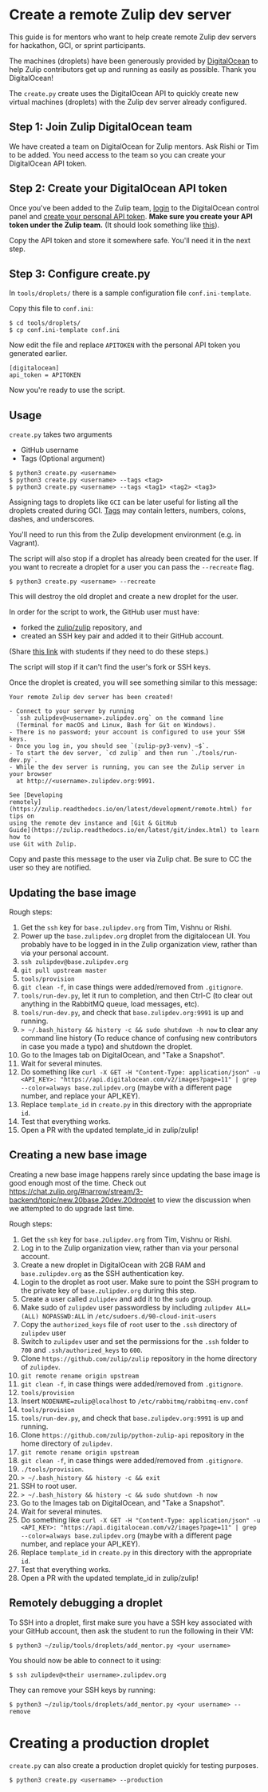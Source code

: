 # Create a remote Zulip dev server

This guide is for mentors who want to help create remote Zulip dev servers
for hackathon, GCI, or sprint participants.

The machines (droplets) have been generously provided by
[DigitalOcean](https://www.digitalocean.com/) to help Zulip contributors
get up and running as easily as possible. Thank you DigitalOcean!

The `create.py` create uses the DigitalOcean API to quickly create new virtual
machines (droplets) with the Zulip dev server already configured.

## Step 1: Join Zulip DigitalOcean team

We have created a team on DigitalOcean for Zulip mentors. Ask Rishi or Tim
to be added. You need access to the team so you can create your DigitalOcean
API token.

## Step 2: Create your DigitalOcean API token

Once you've been added to the Zulip team,
[login](https://cloud.digitalocean.com/droplets) to the DigitalOcean control
panel and [create your personal API token][do-create-api-token]. **Make sure
you create your API token under the Zulip team.** (It should look something
like [this][image-zulip-team]).

Copy the API token and store it somewhere safe. You'll need it in the next
step.

## Step 3: Configure create.py

In `tools/droplets/` there is a sample configuration file `conf.ini-template`.

Copy this file to `conf.ini`:

```
$ cd tools/droplets/
$ cp conf.ini-template conf.ini
```

Now edit the file and replace `APITOKEN` with the personal API token you
generated earlier.

```
[digitalocean]
api_token = APITOKEN
```

Now you're ready to use the script.

## Usage

`create.py` takes two arguments

* GitHub username
* Tags (Optional argument)

```
$ python3 create.py <username>
$ python3 create.py <username> --tags <tag>
$ python3 create.py <username> --tags <tag1> <tag2> <tag3>
```
Assigning tags to droplets like `GCI` can be later useful for
listing all the droplets created during GCI.
[Tags](https://www.digitalocean.com/community/tutorials/how-to-tag-digitalocean-droplets)
may contain letters, numbers, colons, dashes, and underscores.

You'll need to run this from the Zulip development environment (e.g. in
Vagrant).

The script will also stop if a droplet has already been created for the
user. If you want to recreate a droplet for a user you can pass the
`--recreate` flag.

```
$ python3 create.py <username> --recreate
```
This will destroy the old droplet and create a new droplet for
the user.

In order for the script to work, the GitHub user must have:

- forked the [zulip/zulip][zulip-zulip] repository, and
- created an SSH key pair and added it to their GitHub account.

(Share [this link][how-to-request] with students if they need to do these
steps.)

The script will stop if it can't find the user's fork or SSH keys.

Once the droplet is created, you will see something similar to this message:

```
Your remote Zulip dev server has been created!

- Connect to your server by running
  `ssh zulipdev@<username>.zulipdev.org` on the command line
  (Terminal for macOS and Linux, Bash for Git on Windows).
- There is no password; your account is configured to use your SSH keys.
- Once you log in, you should see `(zulip-py3-venv) ~$`.
- To start the dev server, `cd zulip` and then run `./tools/run-dev.py`.
- While the dev server is running, you can see the Zulip server in your browser
  at http://<username>.zulipdev.org:9991.

See [Developing
remotely](https://zulip.readthedocs.io/en/latest/development/remote.html) for tips on
using the remote dev instance and [Git & GitHub
Guide](https://zulip.readthedocs.io/en/latest/git/index.html) to learn how to
use Git with Zulip.
```

Copy and paste this message to the user via Zulip chat. Be sure to CC the user
so they are notified.

[do-create-api-token]: https://www.digitalocean.com/community/tutorials/how-to-use-the-digitalocean-api-v2#how-to-generate-a-personal-access-token
[image-zulip-team]: http://cdn.subfictional.com/dropshare/Screen-Shot-2016-11-28-10-53-24-X86JYrrOzu.png
[zulip-zulip]: https://github.com/zulip/zulip
[python-digitalocean]: https://github.com/koalalorenzo/python-digitalocean
[how-to-request]: https://zulip.readthedocs.io/en/latest/development/request-remote.html

## Updating the base image

Rough steps:

1. Get the `ssh` key for `base.zulipdev.org` from Tim, Vishnu or Rishi.
1. Power up the `base.zulipdev.org` droplet from the digitalocean UI. You
   probably have to be logged in in the Zulip organization view, rather than
   via your personal account.
1. `ssh zulipdev@base.zulipdev.org`
1. `git pull upstream master`
1. `tools/provision`
1. `git clean -f`, in case things were added/removed from `.gitignore`.
1. `tools/run-dev.py`, let it run to completion, and then Ctrl-C (to clear
   out anything in the RabbitMQ queue, load messages, etc).
1. `tools/run-dev.py`, and check that `base.zulipdev.org:9991` is up and running.
1. `> ~/.bash_history && history -c && sudo shutdown -h now` to clear any command
   line history (To reduce chance of confusing new contributors in case you made a typo)
   and shutdown the droplet.
1. Go to the Images tab on DigitalOcean, and "Take a Snapshot".
1. Wait for several minutes.
1. Do something like `curl -X GET -H "Content-Type: application/json"
   -u <API_KEY>: "https://api.digitalocean.com/v2/images?page=11" | grep --color=always base.zulipdev.org`
   (maybe with a different page number, and replace your API_KEY).
1. Replace `template_id` in `create.py` in this directory with the
   appropriate `id`.
1. Test that everything works.
1. Open a PR with the updated template_id in zulip/zulip!

## Creating a new base image
Creating a new base image happens rarely since updating the base image is good enough most of the time.
Check out https://chat.zulip.org/#narrow/stream/3-backend/topic/new.20base.20dev.20droplet to view the
discussion when we attempted to do upgrade last time.

Rough steps:

1. Get the `ssh` key for `base.zulipdev.org` from Tim, Vishnu or Rishi.
1. Log in to the Zulip organization view, rather than via your personal account.
1. Create a new droplet in DigitalOcean with 2GB RAM and `base.zulipdev.org` as the
   SSH authentication key.
1. Login to the droplet as root user. Make sure to point the SSH program to the private
   key of `base.zulipdev.org` during this step.
1. Create a user called `zulipdev` and add it to the `sudo` group.
1. Make sudo of `zulipdev` user passwordless by including
   `zulipdev ALL=(ALL) NOPASSWD:ALL` in  `/etc/sudoers.d/90-cloud-init-users`
1. Copy the `authorized_keys` file of `root` user to the `.ssh` directory of `zulipdev` user
1. Switch to `zulipdev` user and set the permissions for the `.ssh` folder to `700` and
   `.ssh/authorized_keys` to `600`.
1. Clone `https://github.com/zulip/zulip` repository in the home directory of `zulipdev`.
1. `git remote rename origin upstream`
1. `git clean -f`, in case things were added/removed from `.gitignore`.
1. `tools/provision`
1. Insert `NODENAME=zulip@localhost` to `/etc/rabbitmq/rabbitmq-env.conf`
1. `tools/provision`
1. `tools/run-dev.py`, and check that `base.zulipdev.org:9991` is up and running.
1. Clone `https://github.com/zulip/python-zulip-api` repository in the home directory of `zulipdev`.
1. `git remote rename origin upstream`
1. `git clean -f`, in case things were added/removed from `.gitignore`.
1. `./tools/provision`.
1. `> ~/.bash_history && history -c && exit`
1. SSH to root user.
1. `> ~/.bash_history && history -c && sudo shutdown -h now`
1. Go to the Images tab on DigitalOcean, and "Take a Snapshot".
1. Wait for several minutes.
1. Do something like `curl -X GET -H "Content-Type: application/json"
   -u <API_KEY>: "https://api.digitalocean.com/v2/images?page=11" | grep --color=always base.zulipdev.org`
   (maybe with a different page number, and replace your API_KEY).
1. Replace `template_id` in `create.py` in this directory with the
   appropriate `id`.
1. Test that everything works.
1. Open a PR with the updated template_id in zulip/zulip!

## Remotely debugging a droplet

To SSH into a droplet, first make sure you have a SSH key associated with your
GitHub account, then ask the student to run the following in their
VM:

```
$ python3 ~/zulip/tools/droplets/add_mentor.py <your username>
```

You should now be able to connect to it using:

```
$ ssh zulipdev@<their username>.zulipdev.org
```

They can remove your SSH keys by running:

```
$ python3 ~/zulip/tools/droplets/add_mentor.py <your username> --remove
```


# Creating a production droplet

`create.py` can also create a production droplet quickly for testing purposes.

```
$ python3 create.py <username> --production
```
